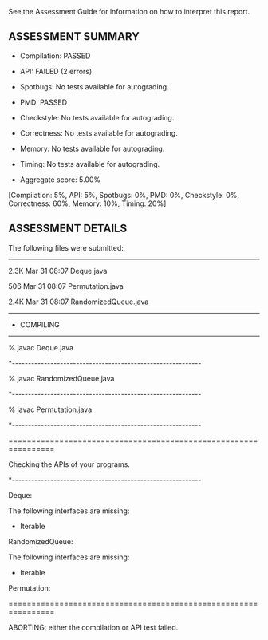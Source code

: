 See the Assessment Guide for information on how to interpret this report.

## ASSESSMENT SUMMARY

- Compilation:  PASSED
- API:          FAILED (2 errors)
- Spotbugs:     No tests available for autograding.
- PMD:          PASSED
- Checkstyle:   No tests available for autograding.
- Correctness:  No tests available for autograding.
- Memory:       No tests available for autograding.
- Timing:       No tests available for autograding.

- Aggregate score: 5.00%

[Compilation: 5%, API: 5%, Spotbugs: 0%, PMD: 0%, Checkstyle: 0%, Correctness: 60%, Memory: 10%, Timing: 20%]

## ASSESSMENT DETAILS

The following files were submitted:

----------------------------------

2.3K Mar 31 08:07 Deque.java

 506 Mar 31 08:07 Permutation.java

2.4K Mar 31 08:07 RandomizedQueue.java


********************************************************************************
*  COMPILING
********************************************************************************


% javac Deque.java

*-----------------------------------------------------------

% javac RandomizedQueue.java

*-----------------------------------------------------------

% javac Permutation.java

*-----------------------------------------------------------


================================================================


Checking the APIs of your programs.

*-----------------------------------------------------------

Deque:

The following interfaces are missing:
  * Iterable<Item>


RandomizedQueue:

The following interfaces are missing:

  * Iterable<Item>


Permutation:

================================================================


ABORTING: either the compilation or API test failed.